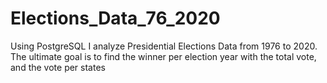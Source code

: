 # Elections_Data_76_2020
Using PostgreSQL I analyze Presidential Elections Data from 1976 to 2020. The ultimate goal is to find the winner per election year with the total vote, and the vote per states
